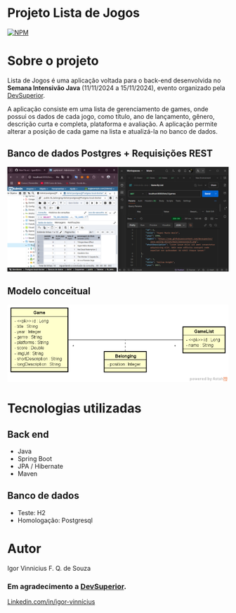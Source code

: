 # Projeto Lista de Jogos
[![NPM](https://img.shields.io/npm/l/react)](https://github.com/Iguin95/Intesivo-Java_Spring/blob/main/LICENSE) 

# Sobre o projeto

Lista de Jogos é uma aplicação voltada para o back-end desenvolvida no **Semana Intensivão Java** (11/11/2024 a 15/11/2024), evento organizado pela [DevSuperior](https://devsuperior.com "Site da DevSuperior").

A aplicação consiste em uma lista de gerenciamento de games, onde possui os dados de cada jogo, como título, ano de lançamento, gênero, descrição curta e completa, plataforma e avaliação. A aplicação permite alterar a posição de cada game na lista e atualizá-la no banco de dados.

## Banco de dados Postgres + Requisições REST
![Postgres + Postman 1](https://github.com/Iguin95/Intesivo-Java_Spring/blob/main/Postgres%20%2B%20Postman.png) 

## Modelo conceitual
![Modelo Conceitual](https://github.com/Iguin95/Intesivo-Java_Spring/blob/main/dslist-model.png)

# Tecnologias utilizadas
## Back end
- Java
- Spring Boot
- JPA / Hibernate
- Maven
## Banco de dados
- Teste: H2
- Homologação: Postgresql

# Autor

Igor Vinnicius F. Q. de Souza
### Em agradecimento a [DevSuperior](https://devsuperior.com "Site da DevSuperior").

[Linkedin.com/in/igor-vinnícius](https://www.linkedin.com/in/igor-vinn%C3%ADcius-0417151b4/)

